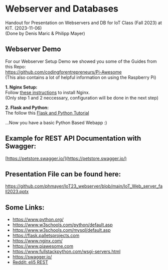 # Webserver and Databases
Handout for Presentation on Webservers and DB for IoT Class (Fall 2023) at KIT. (2023-11-06)  
(Done by Denis Maric & Philipp Mayer)

## Webserver Demo
For our Webserver Setup Demo we showed you some of the Guides from this Repo:   
https://github.com/codingforentrepreneurs/Pi-Awesome  
(This also contains a lot of helpful information on using the Raspberry Pi)

**1. Nginx Setup:**  
Follow [these instructions](https://github.com/codingforentrepreneurs/Pi-Awesome/blob/main/how-tos/Activate%20an%20Nginx%20%20Web%20Server%20on%20a%20Raspberry%20Pi%20or%20any%20Linux.md) to install Nginx.  
(Only step 1 and 2 neccessary, configuration will be done in the next step)  

  
**2. Flask and Python:**  
The follow this [Flask and Python Tutorial](https://github.com/codingforentrepreneurs/Pi-Awesome/blob/main/how-tos/Create%20a%20Minimal%20Web%20Application%20with%20Nginx%2C%20Python%2C%20Flask%20%26%20Raspberry%20Pi.md)  

...Now you have a basic Python Based Webapp :)  

## Example for REST API Documentation with Swagger:

[https://petstore.swagger.io/](https://petstore.swagger.io/)

## Presentation File can be found here:
https://github.com/phmayer/IoT23_webserver/blob/main/IoT_Web_server_fall2023.pptx  

## Some Links:
 - https://www.python.org/
 - https://www.w3schools.com/python/default.asp
 - https://www.w3schools.com/mysql/default.asp
 - https://flask.palletsprojects.com
 - https://www.nginx.com/
 - https://www.piawesome.com
 - https://www.fullstackpython.com/wsgi-servers.html
 - https://swagger.io/
 - [Reddit: eli5 REST](https://www.reddit.com/r/explainlikeimfive/comments/rypnmj/eli5_what_is_a_rest_api/)
